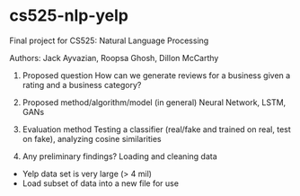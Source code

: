 # cs525-nlp-yelp
Final project for CS525: Natural Language Processing

Authors: Jack Ayvazian, Roopsa Ghosh, Dillon McCarthy

1. Proposed question
How can we generate reviews for a business given a rating and a business category?

2. Proposed method/algorithm/model (in general)
Neural Network, LSTM, GANs

3. Evaluation method
Testing a classifier (real/fake and trained on real, test on fake), analyzing cosine similarities

4. Any preliminary findings?
Loading and cleaning data
- Yelp data set is very large (> 4 mil)
- Load subset of data into a new file for use